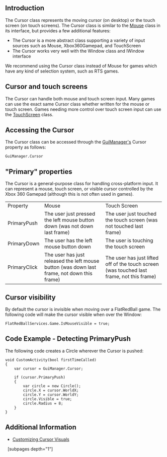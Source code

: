 ## Introduction

The Cursor class represents the moving cursor (on desktop) or the touch screen (on touch screens). The Cursor class is similar to the [Mouse](/frb/docs/index.php?title=FlatRedBall.Input.Mouse.md "FlatRedBall.Input.Mouse") class in its interface, but provides a few additional features:

-   The Cursor is a more abstract class supporting a variety of input sources such as Mouse, Xbox360Gamepad, and TouchScreen
-   The Cursor works very well with the Window class and IWindow interface

We recommend using the Cursor class instead of Mouse for games which have any kind of selection system, such as RTS games.

## Cursor and touch screens

The Cursor can handle both mouse and touch screen input. Many games can use the exact same Cursor class whether written for the mouse or touch screen. Games needing more control over touch screen input can use the [TouchScreen](/documentation/api/flatredball/flatredball-input/flatredball-input-touchscreen.md "FlatRedBall.Input.TouchScreen") class.

## Accessing the Cursor

The Cursor class can be accessed through the [GuiManager's](/documentation/api/flatredball/flatredball-gui/flatredball-gui-guimanager.md "FlatRedBall.Gui.GuiManager") Cursor property as follows:

    GuiManager.Cursor

## "Primary" properties

The Cursor is a general-purpose class for handling cross-platform input. It can represent a mouse, touch screen, or visible cursor controlled by the Xbox 360 Gamepad (although this is not often used in games).

|              |                                                                                             |                                                                                           |
|--------------|---------------------------------------------------------------------------------------------|-------------------------------------------------------------------------------------------|
| Property     | Mouse                                                                                       | Touch Screen                                                                              |
| PrimaryPush  | The user just pressed the left mouse button down (was not down last frame)                  | The user just touched the touch screen (was not touched last frame)                       |
| PrimaryDown  | The user has the left mouse button down                                                     | The user is touching the touch screen                                                     |
| PrimaryClick | The user has just released the left mouse button (was down last frame, not down this frame) | The user has just lifted off of the touch screen (was touched last frame, not this frame) |

## Cursor visibility

By default the cursor is invisible when moving over a FlatRedBall game. The following code will make the cursor visible when over the Window:

``` lang:c#
FlatRedBallServices.Game.IsMouseVisible = true;
```

## Code Example - Detecting PrimaryPush

The following code creates a Circle wherever the Cursor is pushed:

    void CustomActivity(bool firstTimeCalled)
    {
        var cursor = GuiManager.Cursor;

        if (cursor.PrimaryPush)
        {
            var circle = new Circle();
            circle.X = cursor.WorldX;
            circle.Y = cursor.WorldY;
            circle.Visible = true;
            circle.Radius = 8;
        }
    }

## Additional Information

-   [Customizing Cursor Visuals](/frb/docs/index.php?title=Customizing_Cursor_Visuals.md "Customizing Cursor Visuals")

  \[subpages depth="1"\]

## 
